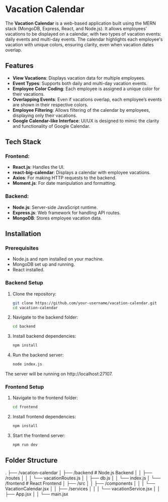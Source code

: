 # Vacation Calendar

The **Vacation Calendar** is a web-based application built using the MERN stack (MongoDB, Express, React, and Node.js). It allows employees' vacations to be displayed on a calendar, with two types of vacation events: daily events and multi-day events. The calendar highlights each employee's vacation with unique colors, ensuring clarity, even when vacation dates overlap.

## Features

- **View Vacations**: Displays vacation data for multiple employees.
- **Event Types**: Supports both daily and multi-day vacation events.
- **Employee Color Coding**: Each employee is assigned a unique color for their vacations.
- **Overlapping Events**: Even if vacations overlap, each employee’s events are shown in their respective colors.
- **Employee Filtering**: Allows filtering of the calendar by employees, displaying only their vacations.
- **Google Calendar-like Interface**: UI/UX is designed to mimic the clarity and functionality of Google Calendar.

## Tech Stack

### Frontend:
- **React.js**: Handles the UI.
- **react-big-calendar**: Displays a calendar with employee vacations.
- **Axios**: For making HTTP requests to the backend.
- **Moment.js**: For date manipulation and formatting.

### Backend:
- **Node.js**: Server-side JavaScript runtime.
- **Express.js**: Web framework for handling API routes.
- **MongoDB**: Stores employee vacation data.

## Installation

### Prerequisites

- Node.js and npm installed on your machine.
- MongoDB set up and running.
- React installed.

### Backend Setup

1. Clone the repository:

   ```bash
   git clone https://github.com/your-username/vacation-calendar.git
   cd vacation-calendar

2. Navigate to the backend folder:

   ```bash
   cd backend

3. Install backend dependencies:

   ```bash
   npm install

4. Run the backend server:

   ```bash
   node index.js

The server will be running on http://localhost:27107.


### Frontend Setup

1. Navigate to the frontend folder:

   ```bash   
   cd frontend

2. Install frontend dependencies:

   ```bash
   npm install

3. Start the frontend server:

   ```bash
   npm run dev

## Folder Structure

.
├── /vacation-calendar
│   ├── /backend                # Node.js Backend
│   │   ├── /routes
│   │   │   └── vacationRoutes.js
│   │   ├── db.js
│   │   └── index.js
│   └── /frontend               # React Frontend
│       ├── /src
│       │   ├── /components
│       │   │   └── VacationCalendar.jsx
│       │   ├── /services
│       │   │   └── vacationService.jsx
│       │   ├── App.jsx
│       │   └── main.jsx

